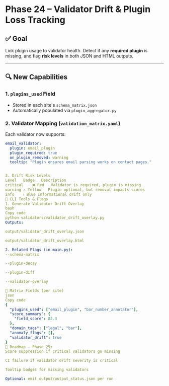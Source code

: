 # Phase 24 – Validator Drift & Plugin Loss Tracking

## ✅ Goal

Link plugin usage to validator health. Detect if any **required plugin** is missing, and flag **risk levels** in both JSON and HTML outputs.

---

## 🔍 New Capabilities

### 1. `plugins_used` Field
- Stored in each site's `schema_matrix.json`
- Automatically populated via `plugin_aggregator.py`

### 2. Validator Mapping (`validation_matrix.yaml`)
Each validator now supports:

```yaml
email_validator:
  plugin: email_plugin
  plugin_required: true
  on_plugin_removed: warning
  tooltip: "Plugin ensures email parsing works on contact pages."


3. Drift Risk Levels
Level	Badge	Description
critical	❌ Red	Validator is required, plugin is missing
warning	⚠️ Yellow	Plugin optional, but removal impacts scores
info	ℹ️ Blue	Informational drift only
🧠 CLI Tools & Flags
1. Generate Validator Drift Overlay
bash
Copy code
python validators/validator_drift_overlay.py
Outputs:

output/validator_drift_overlay.json

output/validator_drift_overlay.html

2. Related Flags (in main.py):
--schema-matrix

--plugin-decay

--plugin-diff

--validator-overlay

🧩 Matrix Fields (per site)
json
Copy code
{
  "plugins_used": ["email_plugin", "bar_number_annotator"],
  "score_summary": {
    "field_score": 82.3
  },
  "domain_tags": ["legal", "bar"],
  "anomaly_flags": [],
  "validator_drift": true
}
🔮 Roadmap – Phase 25+
Score suppression if critical validators go missing

CI failure if validator drift severity is critical

Tooltip badges for missing validators

Optional: emit output/output_status.json per run

